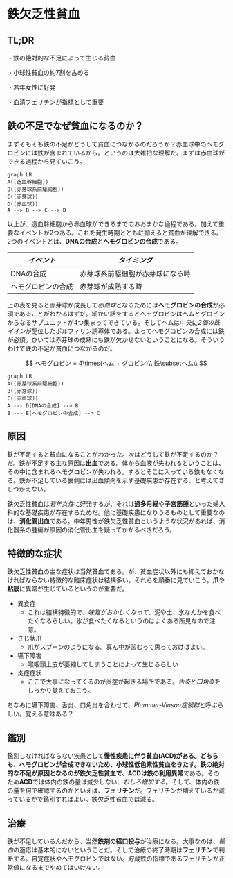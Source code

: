 # 鉄欠乏性貧血

## TL;DR

・鉄の絶対的な不足によって生じる貧血

・小球性貧血の約7割を占める

・若年女性に好発

・血清フェリチンが指標として重要



## 鉄の不足でなぜ貧血になるのか？

まずそもそも鉄の不足がどうして貧血につながるのだろうか？赤血球中のヘモグロビンには鉄が含まれているから。というのは大雑把な理解だ。まずは赤血球ができる過程から見ていこう。

```mermaid
graph LR
A((造血幹細胞))
B((赤芽球系前駆細胞))
C((赤芽球))
D((赤血球))
A --> B --> C --> D
```

以上が、造血幹細胞から赤血球ができるまでのおおまかな過程である。加えて重要なイベントが2つある。これを発生時期とともに抑えると貧血が理解できる。2つのイベントとは、**DNAの合成**と**ヘモグロビンの合成**である。

| *イベント*         | *タイミング*                     |
| ------------------ | -------------------------------- |
| DNAの合成          | 赤芽球系前駆細胞が赤芽球になる時 |
| ヘモグロビンの合成 | 赤芽球が成熟する時               |

上の表を見ると赤芽球が成長して*赤血球*となるためには**ヘモグロビンの合成**が必須であることがわかるはずだ。細かい話をするとヘモグロビンはヘムとグロビンからなるサブユニットが4つ集まってできている。そしてヘムは中央に*2価の鉄イオン*が配位したポルフィリン誘導体である。よってヘモグロビンの合成には鉄が必須。ひいては赤芽球の成熟にも鉄が欠かせないということになる。そういうわけで鉄の不足が貧血につながるのだ。


$$
ヘモグロビン = 4\times(ヘム + グロビン)\\
鉄\subsetヘム\\
$$


```mermaid
graph LR
A((赤芽球系前駆細胞))
B((赤芽球))
C((赤血球))
A --- D[DNAの合成] --> B
B --- E[ヘモグロビンの合成] --> C

```

## 原因

鉄が不足すると貧血になることがわかった。次はどうして鉄が不足するのか？だ。鉄が不足する主な原因は**出血**である。体から血液が失われるということは、その中に含まれるヘモグロビンが失われる。するとそこに入っている鉄もなくなる。鉄が不足している裏側には出血傾向を示す基礎疾患が存在する、と考えてさしつかえない。

鉄欠乏性貧血は*若年女性*に好発するが、それは**過多月経**や**子宮筋腫**といった婦人科的な基礎疾患が存在するためだ。他に基礎疾患になりうるものとして重要なのは、**消化管出血**である。中年男性が鉄欠乏性貧血というような状況があれば、消化器系の腫瘍が原因の消化管出血を疑ってかかるべきだろう。



## 特徴的な症状

鉄欠乏性貧血の主な症状は当然貧血である。が、貧血症状以外にも抑えておかなければならない特徴的な臨床症状は結構多い。それらを順番に見ていこう。**爪**や**粘膜**に異常が生じているというのが重要だ。

- 異食症
  - これは結構特徴的で、*味覚がおかしくなって*、泥や土、氷なんかを食べたくなるらしい。氷が食べたくなるというのはよくある所見なので注意。
- さじ状爪
  - 爪がスプーンのようになる。真ん中が凹むって思っておけばよい。
- 嚥下障害
  - 喉咽頭上皮が萎縮してしまうことによって生じるらしい
- 炎症症状
  - ここで大事になってくるのが炎症が起きる場所である。*舌炎*と*口角炎*をしっかり覚えておこう。

ちなみに嚥下障害、舌炎、口角炎を合わせて、*Plummer-Vinson症候群*と呼ぶらしい。覚える意味ある？
 ## 鑑別
 鑑別しなければならない疾患として**慢性疾患に伴う貧血(ACD)**がある。どちらも、ヘモグロビンが合成できないため、小球性低色素性貧血をきたす。**鉄の絶対的な不足**が原因となるのが鉄欠乏性貧血で、**ACD**は**鉄の利用異常**である。そのため**ACD**では体内の鉄の量は減少しない、*むしろ増加する*。そして、体内の鉄の量を何で確認するのかといえば、**フェリチン**だ。フェリチンが増えているか減っているかで鑑別すればよい。鉄欠乏性貧血では減る。

## 治療

鉄が不足しているんだから、当然**鉄剤の経口投与**が治療になる。大事なのは、*輸血*の適応は基本的にないということだ。そして治療の終了時期は**フェリチン**で判断する。自覚症状やヘモグロビンではない。貯蔵鉄の指標であるフェリチンが正常値になるまでやめてはいけない。				

